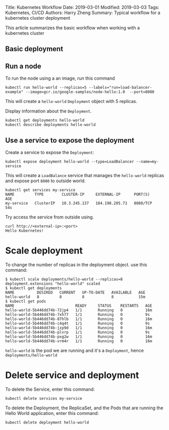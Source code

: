 Title: Kubernetes Workflow
Date: 2019-03-01
Modified: 2019-03-03
Tags: Kubernetes, CI/CD
Authors: Harry Zheng
Summary: Typical workflow for a kubernetes cluster deployment

This article summarizes the basic workflow when working with a kubernetes cluster

## Basic deployment

## Run a node

To run the node using a an image, run this command 

```
kubectl run hello-world --replicas=5 --labels="run=load-balancer-example" --image=gcr.io/google-samples/node-hello:1.0  --port=8080
```

This will create a `hello-world` `Deployment` object with 5 replicas. 

Display information about the `Deployment`. 
```
kubectl get deployments hello-world
kubectl describe deployments hello-world
```

## Use a service to expose the deployment

Create a service to expose the `Deployment`:

```
kubectl expose deployment hello-world --type=LoadBalancer --name=my-service

```
This will create a `LoadBalance` service that manages the `hello-world` replicas and expose port `8080` to outside world. 

```
kubectl get services my-service
NAME         TYPE        CLUSTER-IP     EXTERNAL-IP      PORT(S)    AGE
my-service   ClusterIP   10.3.245.137   104.198.205.71   8080/TCP   54s
```

Try access the service from outside using. 
```
curl http://<external-ip>:<port>
Hello Kubernetes!
```

# Scale deployment

To change the number of replicas in the deployment object. use this command:
```
$ kubectl scale deployments/hello-world --replicas=8
deployment.extensions "hello-world" scaled
$ kubectl get deployments
NAME          DESIRED   CURRENT   UP-TO-DATE   AVAILABLE   AGE
hello-world   8         8         8            8           15m
$ kubectl get pods
NAME                           READY     STATUS    RESTARTS   AGE
hello-world-5b446dd74b-72jp4   1/1       Running   0          16m
hello-world-5b446dd74b-7xh77   1/1       Running   0          9s
hello-world-5b446dd74b-87hlb   1/1       Running   0          16m
hello-world-5b446dd74b-c4q4t   1/1       Running   0          9s
hello-world-5b446dd74b-jzp9d   1/1       Running   0          16m
hello-world-5b446dd74b-plvrp   1/1       Running   0          9s
hello-world-5b446dd74b-pxg2w   1/1       Running   0          16m
hello-world-5b446dd74b-vrm4r   1/1       Running   0          16m
```

`hello-world` is the pod we are running and it's a `Deployment`, hence `deployments/hello-world`

# Delete service and deployment

To delete the Service, enter this command:
```
kubectl delete services my-service
```
To delete the Deployment, the ReplicaSet, and the Pods that are running the Hello World application, enter this command:
```
kubectl delete deployment hello-world
```
